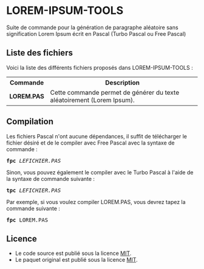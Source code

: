 # LOREM-IPSUM-TOOLS
Suite de commande pour la génération de paragraphe aléatoire sans signification Lorem Ipsum écrit en Pascal (Turbo Pascal ou Free Pascal)

<h2>Liste des fichiers</h2>

Voici la liste des différents fichiers proposés dans LOREM-IPSUM-TOOLS :

<table>
  <tr>
    <th>Commande</th>
    <th>Description</th>
   </tr>
  <tr>
     <td><b>LOREM.PAS</b></td>
     <td>Cette commande permet de générer du texte aléatoirement (Lorem Ipsum).</td>
  </tr>
</table>

<h2>Compilation</h2>
	
Les fichiers Pascal n'ont aucune dépendances, il suffit de télécharger le fichier désiré et de le compiler avec Free Pascal avec la syntaxe de commande  :

<pre><b>fpc</b> <i>LEFICHIER.PAS</i></pre>
	
Sinon, vous pouvez également le compiler avec le Turbo Pascal à l'aide de la syntaxe de commande suivante :	

<pre><b>tpc</b> <i>LEFICHIER.PAS</i></pre>
	
Par exemple, si vous voulez compiler LOREM.PAS, vous devrez tapez la commande suivante :

<pre><b>fpc</b> LOREM.PAS</pre>

<h2>Licence</h2>
<ul>
 <li>Le code source est publié sous la licence <a href="https://github.com/gladir/LOREM-IPSUM-TOOLS/blob/master/LICENSE">MIT</a>.</li>
 <li>Le paquet original est publié sous la licence <a href="https://github.com/gladir/LOREM-IPSUM-TOOLS/blob/master/LICENSE">MIT</a>.</li>
</ul>
